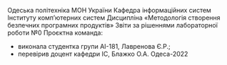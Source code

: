 Одеська політехніка МОН України
Кафедра інформаційних систем Інституту комп’ютерних систем
Дисципліна «Методологія створення безпечних програмних продуктів»
Звіти за рішеннями лабораторної роботи №0
Проєктна команда:
- виконала студентка групи АІ-181, Лавренова Є.Р.;
- перевірив доцент кафедри ІС, Блажко О.А.
Одеса-2022

